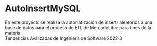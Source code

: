 # AutoInsertMySQL
En este proyecto se realiza la automatización de inserts aleatorios a una base de datos para el proceso de ETL de MercadoLibre para fines de la materia 
<br>Tendencias Avanzadas de Ingeniería de Software 2022-3</br>
